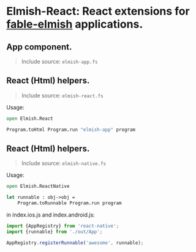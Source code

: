 Elmish-React: React extensions for [fable-elmish](https://github.com/fable-compiler/fable-elmish) applications.
=======


## App component.
> Include source: `elmish-app.fs`

## React (Html) helpers.
> Include source: `elmish-react.fs`

Usage:
```fsharp
open Elmish.React

Program.toHtml Program.run "elmish-app" program

```

## React (Html) helpers.
> Include source: `elmish-native.fs`

Usage:
```fsharp
open Elmish.ReactNative

let runnable : obj->obj =
    Program.toRunnable Program.run program

```

in index.ios.js and index.android.js:

```js
import {AppRegistry} from 'react-native';
import {runnable} from './out/App';

AppRegistry.registerRunnable('awesome', runnable);
```
